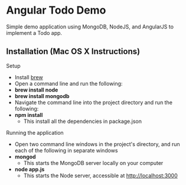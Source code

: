 Angular Todo Demo
====

Simple demo application using MongoDB, NodeJS, and AngularJS to implement a Todo app.

Installation (Mac OS X Instructions)
----

Setup
* Install [brew](http://brew.sh/)
* Open a command line and run the following:
 * **brew install node**
 * **brew install mongodb**
* Navigate the command line into the project directory and run the following:
 * **npm install**
   * This install all the dependencies in package.json

Running the application
* Open two command line windows in the project's directory, and run each of the following in separate windows
 * **mongod** 
    * This starts the MongoDB server locally on your computer
 * **node app.js**
   * This starts the Node server, accessible at [http://localhost:3000](http://localhost:3000)